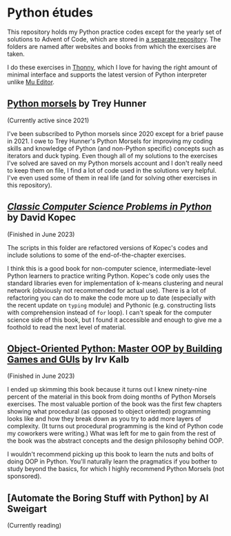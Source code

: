 # Python études

This repository holds my Python practice codes except for the yearly set of solutions to Advent of Code, which are stored in [a separate repository](https://github.com/amikami102/AdventOfCode). The folders are named after websites and books from which the exercises are taken. 

I do these exercises in [Thonny](https://thonny.org/), which I love for having the right amount of minimal interface and supports the latest version of Python interpreter unlike [Mu Editor](https://codewith.mu/).

## [Python morsels](https://www.pythonmorsels.com) by Trey Hunner

(Currently active since 2021)

I've been subscribed to Python morsels since 2020 except for a brief pause in 2021. I owe to Trey Hunner's Python Morsels for improving my coding skills and knowledge of Python (and non-Python specific) concepts such as iterators and duck typing. Even though all of my solutions to the exercises I've solved are saved on my Python morsels account and I don't really need to keep them on file, I find a lot of code used in the solutions very helpful. I've even used some of them in real life (and for solving other exercises in this repository).


## [*Classic Computer Science Problems in Python*](https://www.manning.com/books/classic-computer-science-problems-in-python) by David Kopec

(Finished in June 2023)

The scripts in this folder are refactored versions of Kopec's codes and include solutions to some of the end-of-the-chapter exercises.

I think this is a good book for non-computer science, intermediate-level Python learners to practice writing Python. Kopec's code only uses the standard libraries even for implementation of k-means clustering and neural network (obviously not recommended for actual use). There is a lot of refactoring you can do to make the code more up to date (especially with the recent update on `typing` module) and Pythonic (e.g. constructing lists with comprehension instead of `for` loop). I can't speak for the computer science side of this book, but I found it accessible and enough to give me a foothold to read the next level of material.

## [Object-Oriented Python: Master OOP by Building Games and GUIs](https://nostarch.com/object-oriented-python) by Irv Kalb

(Finished in June 2023)

I ended up skimming this book because it turns out I knew ninety-nine percent of the material in this book from doing months of Python Morsels exercises. The most valuable portion of the book was the first few chapters showing what procedural (as opposed to object oriented) programming looks like and how they break down as you try to add more layers of complexity. (It turns out procedural programming is the kind of Python code my coworkers were writing.) What was left for me to gain from the rest of the book was the abstract concepts and the design philosophy behind OOP. 

I wouldn't recommend picking up this book to learn the nuts and bolts of doing OOP in Python. You'll naturally learn the pragmatics if you bother to study beyond the basics, for which I highly recommend Python Morsels (not sponsored).

## [Automate the Boring Stuff with Python] by Al Sweigart 

(Currently reading)